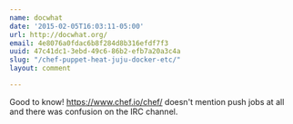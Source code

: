 ```yaml
---
name: docwhat
date: '2015-02-05T16:03:11-05:00'
url: http://docwhat.org/
email: 4e8076a0fdac6b8f284d8b316efdf7f3
uuid: 47c41dc1-3ebd-49c6-86b2-efb7a20a3c4a
slug: "/chef-puppet-heat-juju-docker-etc/"
layout: comment

---
```


Good to know! https://www.chef.io/chef/ doesn't mention push jobs at all and there was confusion on the IRC channel.
